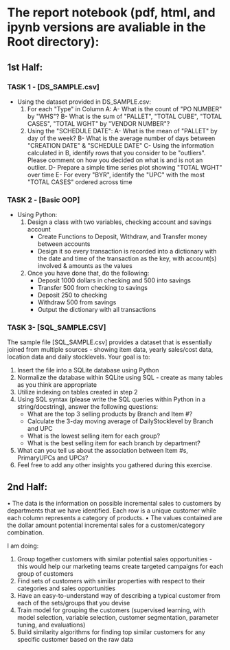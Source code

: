# The report notebook (pdf, html, and ipynb versions are avaliable in the Root directory):

## 1st Half:
### TASK 1 - [DS_SAMPLE.csv]
- Using the dataset provided in DS_SAMPLE.csv:
    1. For each "Type" in Column A:
        A- What is the count of "PO NUMBER" by "WHS"?
        B- What is the sum of "PALLET", "TOTAL CUBE", "TOTAL CASES", "TOTAL WGHT" by "VENDOR NUMBER"?
    2. Using the "SCHEDULE DATE":
        A- What is the mean of "PALLET" by day of the week?
        B- What is the average number of days between "CREATION DATE" & "SCHEDULE DATE"
        C- Using the information calculated in B, identify rows that you consider to be "outliers". Please comment on how you decided on what is and is not an outlier.
        D- Prepare a simple time series plot showing "TOTAL WGHT" over time
        E- For every "BYR", identify the "UPC" with the most "TOTAL CASES" ordered across time
 
### TASK 2 - [Basic OOP]
- Using Python:
    1. Design a class with two variables, checking account and savings account
        - Create Functions to Deposit, Withdraw, and Transfer money between accounts
        - Design it so every transaction is recorded into a dictionary with the date and time of the transaction as the key, with account(s) involved & amounts as the values
    2. Once you have done that, do the following:
        - Deposit 1000 dollars in checking and 500 into savings
        - Transfer 500 from checking to savings
        - Deposit 250 to checking
        - Withdraw 500 from savings
        - Output the dictionary with all transactions
 
### TASK 3- [SQL_SAMPLE.CSV]
The sample file [SQL_SAMPLE.csv] provides a dataset that is essentially joined from multiple sources - showing item data, yearly sales/cost data, location data and daily stocklevels.
Your goal is to:
  1. Insert the file into a SQLite database using Python
  2. Normalize the database within SQLite using SQL - create as many tables as you think are appropriate
  3. Utilize indexing on tables created in step 2
  4. Using SQL syntax (please write the SQL queries within Python in a string/docstring), answer the following questions:
     - What are the top 3 selling products by Branch and Item #?
     - Calculate the 3-day moving average of DailyStocklevel by Branch and UPC
     - What is the lowest selling item for each group?
     - What is the best selling item for each branch by department?
  5. What can you tell us about the association between Item #s, PrimaryUPCs and UPCs?
  6. Feel free to add any other insights you gathered during this exercise.


## 2nd Half:

•	The data is the information on possible incremental sales to customers by departments that we have identified. Each row is a unique customer while each column represents a category of products.
•	The values contained are the dollar amount potential incremental sales for a customer/category combination.

I am doing:
1.	Group together customers with similar potential sales opportunities - this would help our marketing teams create targeted campaigns for each group of customers
2.	Find sets of customers with similar properties with respect to their categories and sales opportunities
3.	Have an easy-to-understand way of describing a typical customer from each of the sets/groups that you devise
4.  Train model for grouping the customers (supervised learning, with model selection, variable selection, customer segmentation, parameter tuning, and evaluations)
5.  Build similarity algorithms for finding top similar customers for any specific customer based on the raw data
